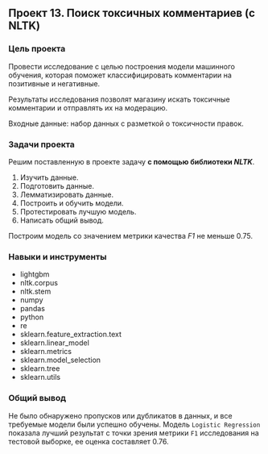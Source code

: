 ## Проект 13. Поиск токсичных комментариев (с NLTK)


### Цель проекта

Провести исследование с целью построения модели машинного обучения, которая поможет классифицировать комментарии на позитивные и негативные.

Результаты исследования позволят магазину искать токсичные комментарии и отправлять их на модерацию.

Входные данные: набор данных с разметкой о токсичности правок.


### Задачи проекта

Решим поставленную в проекте задачу **с помощью библиотеки *NLTK***.

1. Изучить данные.
2. Подготовить данные.
3. Лемматизировать данные.
4. Построить и обучить модели.
5. Протестировать лучшую модель.
6. Написать общий вывод.

Построим модель со значением метрики качества *F1* не меньше 0.75.


### Навыки и инструменты

- lightgbm
- nltk.corpus
- nltk.stem 
- numpy
- pandas
- python
- re
- sklearn.feature_extraction.text
- sklearn.linear_model
- sklearn.metrics
- sklearn.model_selection
- sklearn.tree
- sklearn.utils


### Общий вывод 
Не было обнаружено пропусков или дубликатов в данных, и все требуемые модели были успешно обучены.
Модель `Logistic Regression` показала лучший результат с точки зрения метрики `F1` исследования на тестовой выборке, ее оценка составляет 0.76.